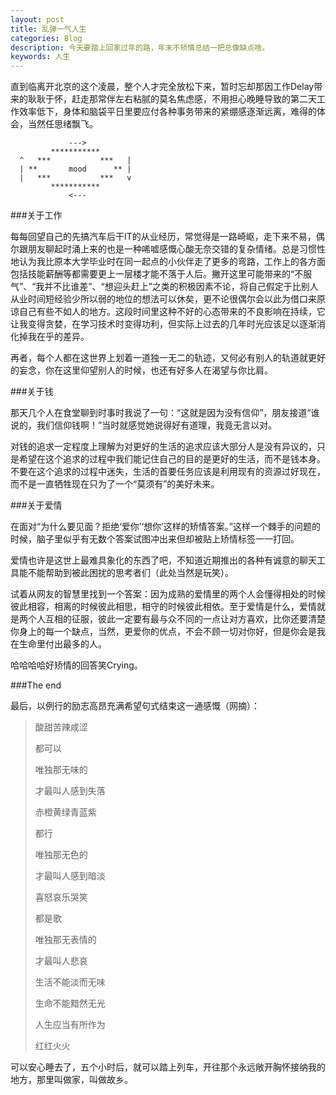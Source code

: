 ```yaml
---
layout: post
title: 乱弹一气人生
categories: Blog
description: 今天要踏上回家过年的路，年末不矫情总结一把总像缺点啥。
keywords: 人生
---
```


直到临离开北京的这个凌晨，整个人才完全放松下来，暂时忘却那因工作Delay带来的耿耿于怀，赶走那常伴左右粘腻的莫名焦虑感，不用担心晚睡导致的第二天工作效率低下，身体和脑袋平日里要应付各种事务带来的紧绷感逐渐远离，难得的体会，当然任思绪飘飞。

```
             ---> 
         ***********    
  ^   ***           ***   |
  | **       mood      ** |
  |   ***           ***   v
         ***********       
             <---
```

###关于工作

每每回望自己的先搞汽车后干IT的从业经历，常觉得是一路崎岖，走下来不易，偶尔跟朋友聊起时涌上来的也是一种唏嘘感慨心酸无奈交错的复杂情绪。总是习惯性地认为我比原本大学毕业时在同一起点的小伙伴走了更多的弯路，工作上的各方面包括技能薪酬等都需要更上一层楼才能不落于人后。撇开这里可能带来的“不服气”、“我并不比谁差”、“想迎头赶上”之类的积极因素不论，将自己假定于比别人从业时间短经验少所以弱的地位的想法可以休矣，更不论很偶尔会以此为借口来原谅自己有些不如人的地方。这段时间里这种不好的心态带来的不良影响在持续，它让我变得贪婪，在学习技术时变得功利，但实际上过去的几年时光应该足以逐渐消化掉我在乎的差异。

再者，每个人都在这世界上划着一道独一无二的轨迹，又何必有别人的轨道就更好的妄念，你在这里仰望别人的时候，也还有好多人在渴望与你比肩。

###关于钱

那天几个人在食堂聊到时事时我说了一句：“这就是因为没有信仰”，朋友接道“谁说的，我们信仰钱啊！”当时就感觉她说得好有道理，我竟无言以对。

对钱的追求一定程度上理解为对更好的生活的追求应该大部分人是没有异议的，只是希望在这个追求的过程中我们能记住自己的目的是更好的生活，而不是钱本身。不要在这个追求的过程中迷失，生活的首要任务应该是利用现有的资源过好现在，而不是一直牺牲现在只为了一个“莫须有”的美好未来。

###关于爱情

在面对“为什么要见面？拒绝‘爱你’‘想你’这样的矫情答案。”这样一个棘手的问题的时候，脑子里似乎有无数个答案试图冲出来但却被贴上矫情标签一一打回。

爱情也许是这世上最难具象化的东西了吧，不知道近期推出的各种有诚意的聊天工具能不能帮助到被此困扰的思考者们（此处当然是玩笑）。

试着从网友的智慧里找到一个答案：因为成熟的爱情里的两个人会懂得相处的时候彼此相容，相离的时候彼此相思，相守的时候彼此相依。至于爱情是什么，爱情就是两个人互相的征服，彼此一定要有最与众不同的一点让对方喜欢，比你还要清楚你身上的每一个缺点，当然，更爱你的优点，不会不顾一切对你好，但是你会是我在生命里付出最多的人。

哈哈哈哈好矫情的回答笑Crying。

###The end

最后，以例行的励志高昂充满希望句式结束这一通感慨（网摘）：

> 酸甜苦辣咸涩
>
> 都可以
>
> 唯独那无味的
>
> 才最叫人感到失落
>
> 赤橙黄绿青蓝紫
>
> 都行
>
> 唯独那无色的
>
> 才最叫人感到暗淡
>
> 喜怒哀乐哭笑
>
> 都是歌
>
> 唯独那无表情的
>
> 才最叫人悲哀
>
> 生活不能淡而无味
>
> 生命不能黯然无光
>
> 人生应当有所作为
>
> 红红火火

可以安心睡去了，五个小时后，就可以踏上列车，开往那个永远敞开胸怀接纳我的地方，那里叫做家，叫做故乡。
